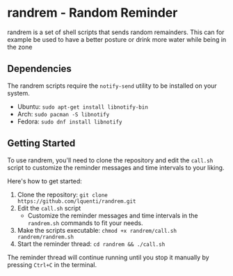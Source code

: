 # randrem - Random Reminder

randrem is a set of shell scripts that sends random remainders. This can for example be used to have a better posture or drink more water while being in the zone

## Dependencies

The randrem scripts require the `notify-send` utility to be installed on your system.

- Ubuntu: `sudo apt-get install libnotify-bin`
- Arch: `sudo pacman -S libnotify`
- Fedora: `sudo dnf install libnotify`

## Getting Started

To use randrem, you'll need to clone the repository and edit the `call.sh` script to customize the reminder messages and time intervals to your liking. 

Here's how to get started:

1. Clone the repository: `git clone https://github.com/lquenti/randrem.git`
2. Edit the `call.sh` script
   - Customize the reminder messages and time intervals in the `randrem.sh` commands to fit your needs.
3. Make the scripts executable: `chmod +x randrem/call.sh randrem/randrem.sh`
4. Start the reminder thread: `cd randrem && ./call.sh`

The reminder thread will continue running until you stop it manually by pressing `Ctrl+C` in the terminal.

